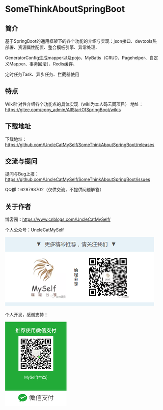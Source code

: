 # SomeThinkAboutSpringBoot

## 简介
基于SpringBoot的通用框架下的各个功能的介绍与实现：json接口、devtools热部署、资源属性配置、整合模板引擎、异常处理、

GeneratorConfig生成mapper以及pojo、MyBatis（CRUD、Pagehelper、自定义Mapper、事务回滚）、Redis缓存、

定时任务Task、异步任务、拦截器使用

## 特点

Wiki针对性介绍各个功能点的具体实现（wiki为本人码云同项目）
地址： https://gitee.com/copy_admin/AllStartOfSpringBoot/wikis

## 下载地址

下载地址：https://github.com/UncleCatMySelf/SomeThinkAboutSpringBoot/releases

## 交流与提问

提问与Bug上报：https://github.com/UncleCatMySelf/SomeThinkAboutSpringBoot/issues

QQ群：628793702（仅供交流，不提供问题解答）

## 关于作者

博客园：https://www.cnblogs.com/UncleCatMySelf/

个人公众号：UncleCatMySelf

![Image text](https://raw.githubusercontent.com/UncleCatMySelf/img-myself/master/img/%E5%85%AC%E4%BC%97%E5%8F%B7.png)

个人开发，感谢支持！

![Image text](https://raw.githubusercontent.com/UncleCatMySelf/img-myself/master/img/%E4%BB%98%E6%AC%BE.png)
